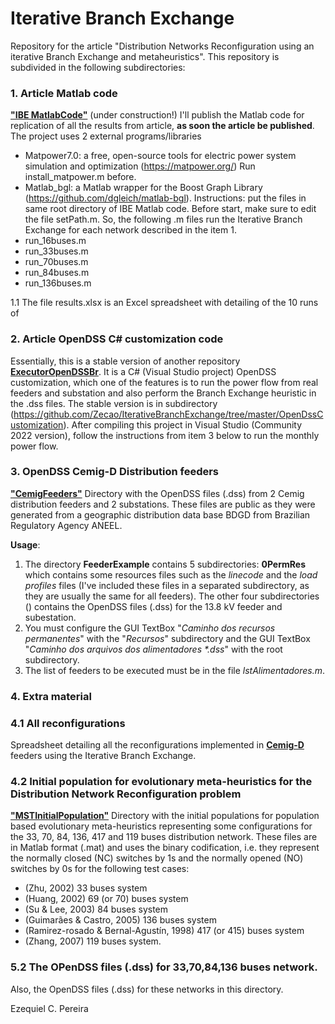 # Iterative Branch Exchange
Repository for the article "Distribution Networks Reconfiguration using an iterative Branch Exchange and metaheuristics".
This repository is subdivided in the following subdirectories: 

### 1. Article Matlab code
[**"IBE MatlabCode"**](https://github.com/Zecao/IterativeBranchExchange/tree/master/IBE_MatlabCode)
(under construction!) I'll publish the Matlab code for replication of all the results from article, **as soon the article be published**.
The project uses 2 external programs/libraries 
- Matpower7.0: a free, open-source tools for electric power system simulation and optimization (https://matpower.org/) Run install_matpower.m before.
- Matlab_bgl: a Matlab wrapper for the Boost Graph Library (https://github.com/dgleich/matlab-bgl).
Instructions: put the files in same root directory of IBE Matlab code. Before start, make sure to edit the file setPath.m. So, the following .m files run the Iterative Branch Exchange for each network described in the item 1.
- run_16buses.m
- run_33buses.m
- run_70buses.m
- run_84buses.m
- run_136buses.m

1.1 The file results.xlsx is an Excel spreadsheet with detailing of the 10 runs of  

### 2. Article OpenDSS C# customization code
Essentially, this is a stable version of another repository [**ExecutorOpenDSSBr**](https://github.com/Zecao/ExecutorOpenDssBr). It is a C# (Visual Studio project) OpenDSS customization, which one of the features is to run the power flow from real feeders and substation and also perform the Branch Exchange heuristic in the .dss files. The stable version is in subdirectory (https://github.com/Zecao/IterativeBranchExchange/tree/master/OpenDssCustomization).
After compiling this project in Visual Studio (Community 2022 version), follow the instructions from item 3 below to run the monthly power flow.

### 3. OpenDSS Cemig-D Distribution feeders
[**"CemigFeeders"**](https://github.com/Zecao/IterativeBranchExchange/tree/master/CemigDFeeders)
Directory with the OpenDSS files (.dss) from 2 Cemig distribution feeders and 2 substations. These files are public as they were generated from a geographic distribution data base BDGD from Brazilian Regulatory Agency ANEEL.

**Usage**: 
1. The directory **FeederExample** contains 5 subdirectories: **0PermRes** which contains some resources files such as the *linecode* and the *load profiles* files (I've included these files in a separated subdirectory, as they are usually the same for all feeders). The other four subdirectories () contains the OpenDSS files (.dss) for the 13.8 kV feeder and subestation.  
2. You must configure the GUI TextBox "*Caminho dos recursos permanentes*" with the "*Recursos*" subdirectory and the GUI TextBox "*Caminho dos arquivos dos alimentadores \*.dss*" with the root subdirectory.
3. The list of feeders to be executed must be in the file *lstAlimentadores.m*.

### 4. Extra material
### 4.1 All reconfigurations  
Spreadsheet detailing all the reconfigurations implemented in [**Cemig-D**](https://www.cemig.com.br/en/) feeders using the Iterative Branch Exchange. 

### 4.2 Initial population for evolutionary meta-heuristics for the Distribution Network Reconfiguration problem
[**"MSTInitialPopulation"**](https://github.com/Zecao/2020Dijkstra/tree/master/MSTInitialPopulation)
Directory with the initial populations for population based evolutionary meta-heuristics representing some configurations for the 33, 70, 84, 136, 417 and 119 buses distribution network. These files are in Matlab format (.mat) and uses the binary codification, i.e. they represent the normally closed (NC) switches by 1s and the normally opened (NO) switches by 0s for the following test cases:  
* (Zhu, 2002) 33 buses system
* (Huang, 2002) 69 (or 70) buses system
* (Su & Lee, 2003) 84 buses system
* (Guimarães & Castro, 2005) 136 buses system
* (Ramirez-rosado & Bernal-Agustín, 1998) 417 (or 415) buses system
* (Zhang, 2007) 119 buses system.

### 5.2 The OPenDSS files (.dss) for 33,70,84,136 buses network.
Also, the OpenDSS files (.dss) for these networks in this directory.

Ezequiel C. Pereira
